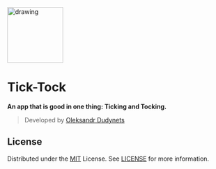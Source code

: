 <a href="https://github.com/dudynets/Tick-Tock">
  <img src="https://user-images.githubusercontent.com/39008921/191470114-c074b17f-1c88-4af3-b089-1b14418cabf5.png" alt="drawing" width="128"/>
</a>

# Tick-Tock

<p><strong>An app that is good in one thing: Ticking and Tocking.</strong></p>

> Developed by [Oleksandr Dudynets](https://dudynets.dev)

## License

Distributed under the [MIT](https://choosealicense.com/licenses/mit/) License.
See [LICENSE](LICENSE) for more information.
